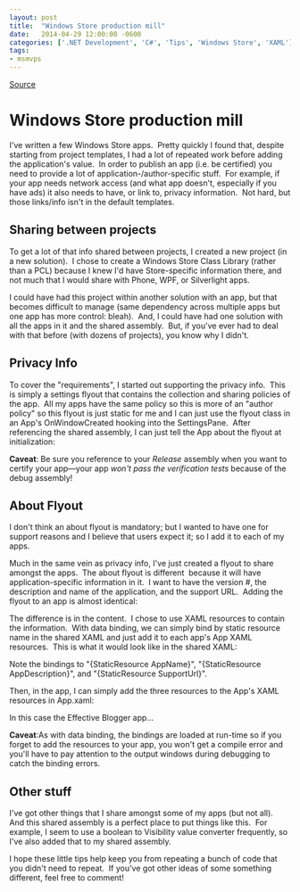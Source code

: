 ```yaml
---
layout: post
title:  "Windows Store production mill"
date:   2014-04-29 12:00:00 -0600
categories: ['.NET Development', 'C#', 'Tips', 'Windows Store', 'XAML']
tags:
- msmvps
---
```

[Source](http://pr-blog.azurewebsites.net/2014/04/30/windows-store-production-mill/ "Permalink to Windows Store production mill")

# Windows Store production mill

I've written a few Windows Store apps.  Pretty quickly I found that, despite starting from project templates, I had a lot of repeated work before adding the application's value.  In order to publish an app (i.e. be certified) you need to provide a lot of application-/author-specific stuff.  For example, if your app needs network access (and what app doesn't, especially if you have ads) it also needs to have, or link to, privacy information.  Not hard, but those links/info isn't in the default templates.

## Sharing between projects

To get a lot of that info shared between projects, I created a new project (in a new solution).  I chose to create a Windows Store Class Library (rather than a PCL) because I knew I'd have Store-specific information there, and not much that I would share with Phone, WPF, or Silverlight apps.

I could have had this project within another solution with an app, but that becomes difficult to manage (same dependency across multiple apps but one app has more control: bleah).  And, I could have had one solution with all the apps in it and the shared assembly.  But, if you've ever had to deal with that before (with dozens of projects), you know why I didn't.

## Privacy Info

To cover the "requirements", I started out supporting the privacy info.  This is simply a settings flyout that contains the collection and sharing policies of the app.  All my apps have the same policy so this is more of an "author policy" so this flyout is just static for me and I can just use the flyout class in an App's OnWindowCreated hooking into the SettingsPane.  After referencing the shared assembly, I can just tell the App about the flyout at initialization:

**Caveat**: Be sure you reference to your _Release_ assembly when you want to certify your app—your app _won't pass the verification tests_ because of the debug assembly!

## About Flyout

I don't think an about flyout is mandatory; but I wanted to have one for support reasons and I believe that users expect it; so I add it to each of my apps.

Much in the same vein as privacy info, I've just created a flyout to share amongst the apps.  The about flyout is different  because it will have application-specific information in it.  I want to have the version #, the description and name of the application, and the support URL.  Adding the flyout to an app is almost identical:

The difference is in the content.  I chose to use XAML resources to contain the information.  With data binding, we can simply bind by static resource name in the shared XAML and just add it to each app's App XAML resources.  This is what it would look like in the shared XAML:

Note the bindings to "{StaticResource AppName}", "{StaticResource AppDescription}", and "{StaticResource SupportUrl}".

Then, in the app, I can simply add the three resources to the App's XAML resources in App.xaml:

In this case the Effective Blogger app…

**Caveat**:As with data binding, the bindings are loaded at run-time so if you forget to add the resources to your app, you won't get a compile error and you'll have to pay attention to the output windows during debugging to catch the binding errors.

## Other stuff

I've got other things that I share amongst some of my apps (but not all).  And this shared assembly is a perfect place to put things like this.  For example, I seem to use a boolean to Visibility value converter frequently, so I've also added that to my shared assembly.

I hope these little tips help keep you from repeating a bunch of code that you didn't need to repeat.  If you've got other ideas of some something different, feel free to comment!

